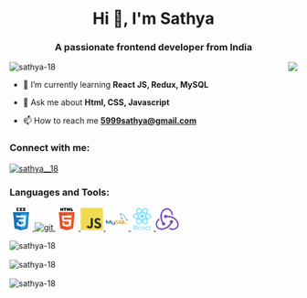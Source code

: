 <h1 align="center">Hi 👋, I'm Sathya</h1>
<h3 align="center">A passionate frontend developer from India</h3>
<img align="right" src="https://i.pinimg.com/originals/e4/26/70/e426702edf874b181aced1e2fa5c6cde.gif" />


<p align="left"> <img src="https://komarev.com/ghpvc/?username=sathya-18&label=Profile%20views&color=0e75b6&style=flat" alt="sathya-18" /> </p>

- 🌱 I’m currently learning **React JS, Redux, MySQL**

- 💬 Ask me about **Html, CSS, Javascript**

- 📫 How to reach me **5999sathya@gmail.com**

<h3 align="left">Connect with me:</h3>
<p align="left">
<a href="https://instagram.com/sathya__18" target="blank"><img align="center" src="https://raw.githubusercontent.com/rahuldkjain/github-profile-readme-generator/master/src/images/icons/Social/instagram.svg" alt="sathya__18" height="30" width="40" /></a>
</p>

<h3 align="left">Languages and Tools:</h3>

<p align="left"> <a href="https://www.w3schools.com/css/" target="_blank" rel="noreferrer"> <img src="https://raw.githubusercontent.com/devicons/devicon/master/icons/css3/css3-original-wordmark.svg" alt="css3" width="40" height="40"/> </a> <a href="https://git-scm.com/" target="_blank" rel="noreferrer"> <img src="https://www.vectorlogo.zone/logos/git-scm/git-scm-icon.svg" alt="git" width="40" height="40"/> </a> <a href="https://www.w3.org/html/" target="_blank" rel="noreferrer"> <img src="https://raw.githubusercontent.com/devicons/devicon/master/icons/html5/html5-original-wordmark.svg" alt="html5" width="40" height="40"/> </a> <a href="https://developer.mozilla.org/en-US/docs/Web/JavaScript" target="_blank" rel="noreferrer"> <img src="https://raw.githubusercontent.com/devicons/devicon/master/icons/javascript/javascript-original.svg" alt="javascript" width="40" height="40"/> </a> <a href="https://www.mysql.com/" target="_blank" rel="noreferrer"> <img src="https://raw.githubusercontent.com/devicons/devicon/master/icons/mysql/mysql-original-wordmark.svg" alt="mysql" width="40" height="40"/> </a> <a href="https://reactjs.org/" target="_blank" rel="noreferrer"> <img src="https://raw.githubusercontent.com/devicons/devicon/master/icons/react/react-original-wordmark.svg" alt="react" width="40" height="40"/> </a> <a href="https://redux.js.org" target="_blank" rel="noreferrer"> <img src="https://raw.githubusercontent.com/devicons/devicon/master/icons/redux/redux-original.svg" alt="redux" width="40" height="40"/> </a> </p>


<p><img align="center" src="https://github-readme-stats.vercel.app/api/top-langs?username=sathya-18&show_icons=true&locale=en&layout=compact" alt="sathya-18" /></p>


<p><img align="center" src="https://github-readme-stats.vercel.app/api?username=sathya-18&show_icons=true&locale=en" alt="sathya-18" /></p>

<p><img align="center" src="https://github-readme-streak-stats.herokuapp.com/?user=sathya-18&" alt="sathya-18" /></p>

